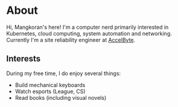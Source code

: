 # About

Hi, Mangkoran's here! I'm a computer nerd primarily interested in Kubernetes,
cloud computing, system automation and networking. Currently I'm a site
reliability engineer at [AccelByte](https://accelbyte.io/).

## Interests

During my free time, I do enjoy several things:

- Build mechanical keyboards
- Watch esports (League, CS)
- Read books (including visual novels)
